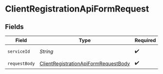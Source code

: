 # ClientRegistrationApiFormRequest


## Fields

| Field                                                                                                   | Type                                                                                                    | Required                                                                                                | Description                                                                                             |
| ------------------------------------------------------------------------------------------------------- | ------------------------------------------------------------------------------------------------------- | ------------------------------------------------------------------------------------------------------- | ------------------------------------------------------------------------------------------------------- |
| `serviceId`                                                                                             | *String*                                                                                                | :heavy_check_mark:                                                                                      | A service ID.                                                                                           |
| `requestBody`                                                                                           | [ClientRegistrationApiFormRequestBody](../../models/operations/ClientRegistrationApiFormRequestBody.md) | :heavy_check_mark:                                                                                      | N/A                                                                                                     |
